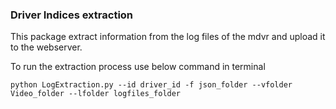 ### Driver Indices extraction

This package extract information from the log files of the mdvr and upload it to the webserver. 

To run the extraction process use below command in terminal 

``python LogExtraction.py --id driver_id -f json_folder --vfolder Video_folder --lfolder logfiles_folder``